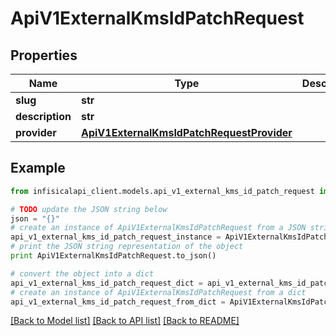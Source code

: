 # ApiV1ExternalKmsIdPatchRequest


## Properties
Name | Type | Description | Notes
------------ | ------------- | ------------- | -------------
**slug** | **str** |  | [optional] 
**description** | **str** |  | [optional] 
**provider** | [**ApiV1ExternalKmsIdPatchRequestProvider**](ApiV1ExternalKmsIdPatchRequestProvider.md) |  | 

## Example

```python
from infisicalapi_client.models.api_v1_external_kms_id_patch_request import ApiV1ExternalKmsIdPatchRequest

# TODO update the JSON string below
json = "{}"
# create an instance of ApiV1ExternalKmsIdPatchRequest from a JSON string
api_v1_external_kms_id_patch_request_instance = ApiV1ExternalKmsIdPatchRequest.from_json(json)
# print the JSON string representation of the object
print ApiV1ExternalKmsIdPatchRequest.to_json()

# convert the object into a dict
api_v1_external_kms_id_patch_request_dict = api_v1_external_kms_id_patch_request_instance.to_dict()
# create an instance of ApiV1ExternalKmsIdPatchRequest from a dict
api_v1_external_kms_id_patch_request_from_dict = ApiV1ExternalKmsIdPatchRequest.from_dict(api_v1_external_kms_id_patch_request_dict)
```
[[Back to Model list]](../README.md#documentation-for-models) [[Back to API list]](../README.md#documentation-for-api-endpoints) [[Back to README]](../README.md)


